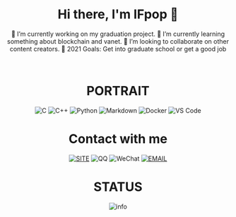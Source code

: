 <div align="center"> 

# Hi there, I'm IFpop 👋 

🔭 I’m currently working on my graduation project.
🌱 I’m currently learning something about blockchain and vanet.
👯 I’m looking to collaborate on other content creators.
🥅 2021 Goals: Get into graduate school or get a good job

<br>
  
# PORTRAIT
![C](https://img.shields.io/badge/C-a8b9cc.svg?&style=for-the-badge&logo=c&logoColor=black)
![C++](https://img.shields.io/badge/c++-%2300599C.svg?&style=for-the-badge&logo=c%2b%2b&logoColor=white)
![Python](https://img.shields.io/badge/python-%233776AB.svg?&style=for-the-badge&logo=python&logoColor=white)
![Markdown](https://img.shields.io/badge/markdown-48ac98.svg?&style=for-the-badge&logo=markdown&logoColor=white)
![Docker](https://img.shields.io/badge/Docker-%232496ED.svg?&style=for-the-badge&logo=docker&logoColor=white)
![VS Code](https://img.shields.io/badge/VS%20Code-%23007ACC.svg?&style=for-the-badge&logo=visual-studio-code&logoColor=white)

# Contact with me
[![SITE](https://img.shields.io/badge/site-ifpop.github.io-blueviolet?style=for-the-badge&logo=vercel&color=000000)][blog]
![QQ](https://img.shields.io/badge/QQ-965529474-blueviolet?style=for-the-badge&logo=tencent%20qq&color=4fc3f7)
![WeChat](https://img.shields.io/badge/WeChat-IFpop_-blueviolet?style=for-the-badge&logo=wechat&color=7bb32e)
[![EMAIL](https://img.shields.io/badge/email-ifpoper@gmail.com-blueviolet?style=for-the-badge&logo=gmail&color=d14836)][email]

# STATUS

![info](https://github-readme-stats.vercel.app/api?username=IFpop&show_icons=true&count_private=true&hide=prs&theme=default_repocard)

<br>

[blog]: https://ifpop.github.io
[email]: mailto:ifpoper

</div>
